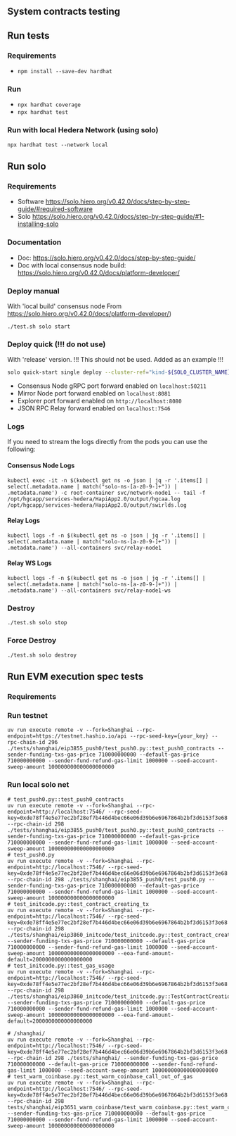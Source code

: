 ## System contracts testing

## Run tests

### Requirements
- `npm install --save-dev hardhat`

### Run
- `npx hardhat coverage`
- `npx hardhat test`

### Run with local Hedera Network (using solo)
`npx hardhat test --network local`

## Run solo

### Requirements
- Software https://solo.hiero.org/v0.42.0/docs/step-by-step-guide/#required-software
- Solo https://solo.hiero.org/v0.42.0/docs/step-by-step-guide/#1-installing-solo

### Documentation
- Doc: https://solo.hiero.org/v0.42.0/docs/step-by-step-guide/
- Doc with local consensus node build: https://solo.hiero.org/v0.42.0/docs/platform-developer/

### Deploy manual 
With 'local build' consensus node From https://solo.hiero.org/v0.42.0/docs/platform-developer/)

`./test.sh solo start`

### Deploy quick (!!! do not use)
With 'release' version. !!! This should not be used. Added as an example !!!

```bash
solo quick-start single deploy --cluster-ref="kind-${SOLO_CLUSTER_NAME}" --cluster-setup-namespace="${SOLO_CLUSTER_SETUP_NAMESPACE}" --deployment="${SOLO_DEPLOYMENT}" --namespace="${SOLO_NAMESPACE}"
```
- Consensus Node gRPC port forward enabled on `localhost:50211`
- Mirror Node port forward enabled on `localhost:8081`
- Explorer port forward enabled on `http://localhost:8080`
- JSON RPC Relay forward enabled on `localhost:7546`

### Logs
If you need to stream the logs directly from the pods you can use the following:
#### Consensus Node Logs
```
kubectl exec -it -n $(kubectl get ns -o json | jq -r '.items[] | select(.metadata.name | match("solo-ns-[a-z0-9-]+")) | .metadata.name') -c root-container svc/network-node1 -- tail -f /opt/hgcapp/services-hedera/HapiApp2.0/output/hgcaa.log /opt/hgcapp/services-hedera/HapiApp2.0/output/swirlds.log
```

#### Relay Logs
```
kubectl logs -f -n $(kubectl get ns -o json | jq -r '.items[] | select(.metadata.name | match("solo-ns-[a-z0-9-]+")) | .metadata.name') --all-containers svc/relay-node1
```

#### Relay WS Logs
```
kubectl logs -f -n $(kubectl get ns -o json | jq -r '.items[] | select(.metadata.name | match("solo-ns-[a-z0-9-]+")) | .metadata.name') --all-containers svc/relay-node1-ws
```
### Destroy
`./test.sh solo stop`

### Force Destroy
`./test.sh solo destroy`

## Run EVM execution spec tests

### Requirements

### Run testnet
```
uv run execute remote -v --fork=Shanghai --rpc-endpoint=https://testnet.hashio.io/api --rpc-seed-key={your_key} --rpc-chain-id 296 ./tests/shanghai/eip3855_push0/test_push0.py::test_push0_contracts --sender-funding-txs-gas-price 710000000000 --default-gas-price 710000000000 --sender-fund-refund-gas-limit 1000000 --seed-account-sweep-amount 100000000000000000000
```

### Run local solo net
```
# test_push0.py::test_push0_contracts
uv run execute remote -v --fork=Shanghai --rpc-endpoint=http://localhost:7546/ --rpc-seed-key=0xde78ff4e5e77ec2bf28ef7b446d4bec66e06d39b6e6967864b2bf3d6153f3e68 --rpc-chain-id 298 ./tests/shanghai/eip3855_push0/test_push0.py::test_push0_contracts --sender-funding-txs-gas-price 710000000000 --default-gas-price 710000000000 --sender-fund-refund-gas-limit 1000000 --seed-account-sweep-amount 100000000000000000000
# test_push0.py
uv run execute remote -v --fork=Shanghai --rpc-endpoint=http://localhost:7546/ --rpc-seed-key=0xde78ff4e5e77ec2bf28ef7b446d4bec66e06d39b6e6967864b2bf3d6153f3e68 --rpc-chain-id 298 ./tests/shanghai/eip3855_push0/test_push0.py --sender-funding-txs-gas-price 710000000000 --default-gas-price 710000000000 --sender-fund-refund-gas-limit 1000000 --seed-account-sweep-amount 100000000000000000000
# test_initcode.py::test_contract_creating_tx
uv run execute remote -v --fork=Shanghai --rpc-endpoint=http://localhost:7546/ --rpc-seed-key=0xde78ff4e5e77ec2bf28ef7b446d4bec66e06d39b6e6967864b2bf3d6153f3e68 --rpc-chain-id 298 ./tests/shanghai/eip3860_initcode/test_initcode.py::test_contract_creating_tx --sender-funding-txs-gas-price 710000000000 --default-gas-price 710000000000 --sender-fund-refund-gas-limit 1000000 --seed-account-sweep-amount 100000000000000000000 --eoa-fund-amount-default=2000000000000000000
# test_initcode.py::test_gas_usage
uv run execute remote -v --fork=Shanghai --rpc-endpoint=http://localhost:7546/ --rpc-seed-key=0xde78ff4e5e77ec2bf28ef7b446d4bec66e06d39b6e6967864b2bf3d6153f3e68 --rpc-chain-id 298 ./tests/shanghai/eip3860_initcode/test_initcode.py::TestContractCreationGasUsage::test_gas_usage --sender-funding-txs-gas-price 710000000000 --default-gas-price 710000000000 --sender-fund-refund-gas-limit 1000000 --seed-account-sweep-amount 100000000000000000000 --eoa-fund-amount-default=2000000000000000000

# /shanghai/
uv run execute remote -v --fork=Shanghai --rpc-endpoint=http://localhost:7546/ --rpc-seed-key=0xde78ff4e5e77ec2bf28ef7b446d4bec66e06d39b6e6967864b2bf3d6153f3e68 --rpc-chain-id 298 ./tests/shanghai/ --sender-funding-txs-gas-price 710000000000 --default-gas-price 710000000000 --sender-fund-refund-gas-limit 1000000 --seed-account-sweep-amount 100000000000000000000
# test_warm_coinbase.py::test_warm_coinbase_call_out_of_gas
uv run execute remote -v --fork=Shanghai --rpc-endpoint=http://localhost:7546/ --rpc-seed-key=0xde78ff4e5e77ec2bf28ef7b446d4bec66e06d39b6e6967864b2bf3d6153f3e68 --rpc-chain-id 298 tests/shanghai/eip3651_warm_coinbase/test_warm_coinbase.py::test_warm_coinbase_call_out_of_gas --sender-funding-txs-gas-price 710000000000 --default-gas-price 710000000000 --sender-fund-refund-gas-limit 1000000 --seed-account-sweep-amount 100000000000000000000
```